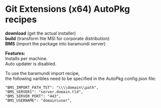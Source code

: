 # Git Extensions (x64) AutoPkg recipes
**download** (get the actual installer)  
**build** (transform hte MSI for corporate distribution)  
**BMS** (import the package into baramundi server)  

**Features:**  
Installs per machine.  
Auto updater is disabled.  

To use the baramundi import recipe,<br>
the following varibles need to be specified in the AutoPkg config.json file:<br>
  ```"BMS_IMPORT_OU_GUID": "11111111-ABCD-1234-ABCD-12345678ABCD",
  "BMS_IMPORT_PATH_TST": "\\\\domain\\path",
  "BMS_SERVER1": "server.domain.tld",
  "BMS_SERVER_PORT": "443",
  "BMS_USERNAME": "domain\user",